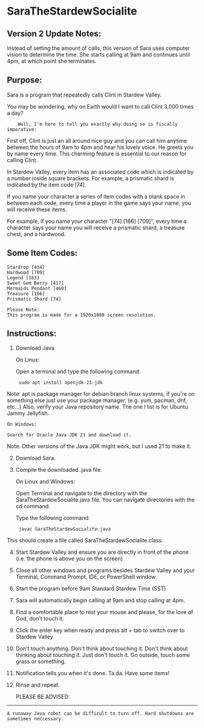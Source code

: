 # SaraTheStardewSocialite

Version 2 Update Notes:
-----------------------
Instead of setting the amount of calls, this version of Sara uses computer vision to determine 
the time. She starts calling at 9am and continues until 4pm, at which point she terminates.

Purpose:
-----------------------------------------------------------------------------------------------
Sara is a program that repeatedly calls Clint in Stardew Valley.

You may be wondering, why on Earth would I want to call Clint 3,000 times a day?

		Well, I'm here to tell you exactly why doing so is fiscally imperative:

First off, Clint is just an all around nice guy and you can call him anytime between the hours 
of 9am to 4pm and hear his lovely voice. He greets you by name every time. This charming feature 
is essential to our reason for calling Clint.

In Stardew Valley, every item has an associated code which is indicated by a number inside 
square brackets. For example, a prismatic shard is indicated by the item code [74].

If you name your character a series of item codes with a blank space in between each code, 
every time a player in the game says your name, you will receive these items.

For example, if you name your character "[74] [166] [709]", every time a character says 
your name you will receive a prismatic shard, a treasure chest, and a hardwood.

Some Item Codes:
----------------
	Stardrop [434]
	Hardwood [709]
	Legend [163]
	Sweet Gem Berry [417]
	Mermaids Pendant [460]
	Treasure [166]
	Prismatic Shard [74]

	Please Note:
	This program is made for a 1920x1080 screen resolution.

Instructions:
------------------------------------------------------------------------------------------
1. Download Java

	On Linux:
		
	Open a terminal and type the following command:

		sudo apt install openjdk-21-jdk
	
Note: apt is package manager for debian branch linux systems,
if you're on something else just use your package manager. (e.g. yum, pacman, dnf, etc...)
Also, verify your Java repository name. The one I list is for Ubuntu Jammy Jellyfish.

	On Windows:

	Search for Oracle Java JDK 21 and download it.

Note: Other versions of the Java JDK might work, but I used 21 to make it.


2. Download Sara.


3. Compile the downloaded .java file.

	On Linux and Windows:

	Open Terminal and navigate to the directory with the SaraTheStardewSocialite.java file.
	You can navigate directories with the cd command.

	Type the following command:

		javac SaraTheStardewSocialite.java

This should create a file called SaraTheStardewSocialite.class.


4. Start Stardew Valley and ensure you are directly in front of the phone (i.e. the phone is above you on the screen)


5. Close all other windows and programs besides Stardew Valley and your Terminal, Command Prompt, IDE, or PowerShell window.


6. Start the program before 9am Standard Stardew Time (SST)


7. Sara will automatically begin calling at 9am and stop calling at 4pm.


8. Find a comfortable place to rest your mouse and please, for the love of God, don't touch it.


9. Click the enter key when ready and press alt + tab to switch over to Stardew Valley


10. Don't touch anything. Don't think about touching it. Don't think about thinking about 
touching it. Just don't touch it. Go outside, touch some grass or something.

11. Notification tells you when it's done. Ta da. Have some items!


12. Rinse and repeat.


	PLEASE BE ADVISED:
---------------------------------------------------------------------------------------------------
	A runaway Java robot can be difficult to turn off. Hard shutdowns are sometimes neccessary.

